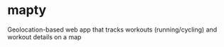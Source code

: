 # mapty
Geolocation-based web app that tracks workouts (running/cycling) and workout details on a map
